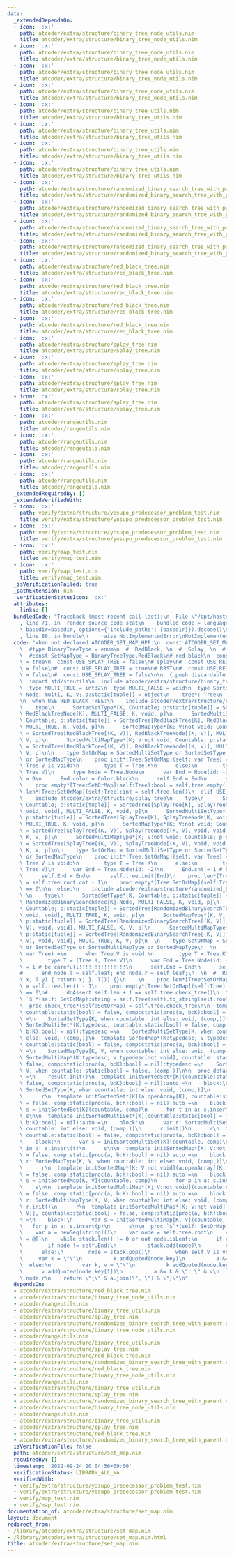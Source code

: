 ```yaml
---
data:
  _extendedDependsOn:
  - icon: ':x:'
    path: atcoder/extra/structure/binary_tree_node_utils.nim
    title: atcoder/extra/structure/binary_tree_node_utils.nim
  - icon: ':x:'
    path: atcoder/extra/structure/binary_tree_node_utils.nim
    title: atcoder/extra/structure/binary_tree_node_utils.nim
  - icon: ':x:'
    path: atcoder/extra/structure/binary_tree_node_utils.nim
    title: atcoder/extra/structure/binary_tree_node_utils.nim
  - icon: ':x:'
    path: atcoder/extra/structure/binary_tree_node_utils.nim
    title: atcoder/extra/structure/binary_tree_node_utils.nim
  - icon: ':x:'
    path: atcoder/extra/structure/binary_tree_utils.nim
    title: atcoder/extra/structure/binary_tree_utils.nim
  - icon: ':x:'
    path: atcoder/extra/structure/binary_tree_utils.nim
    title: atcoder/extra/structure/binary_tree_utils.nim
  - icon: ':x:'
    path: atcoder/extra/structure/binary_tree_utils.nim
    title: atcoder/extra/structure/binary_tree_utils.nim
  - icon: ':x:'
    path: atcoder/extra/structure/binary_tree_utils.nim
    title: atcoder/extra/structure/binary_tree_utils.nim
  - icon: ':x:'
    path: atcoder/extra/structure/randomized_binary_search_tree_with_parent.nim
    title: atcoder/extra/structure/randomized_binary_search_tree_with_parent.nim
  - icon: ':x:'
    path: atcoder/extra/structure/randomized_binary_search_tree_with_parent.nim
    title: atcoder/extra/structure/randomized_binary_search_tree_with_parent.nim
  - icon: ':x:'
    path: atcoder/extra/structure/randomized_binary_search_tree_with_parent.nim
    title: atcoder/extra/structure/randomized_binary_search_tree_with_parent.nim
  - icon: ':x:'
    path: atcoder/extra/structure/randomized_binary_search_tree_with_parent.nim
    title: atcoder/extra/structure/randomized_binary_search_tree_with_parent.nim
  - icon: ':x:'
    path: atcoder/extra/structure/red_black_tree.nim
    title: atcoder/extra/structure/red_black_tree.nim
  - icon: ':x:'
    path: atcoder/extra/structure/red_black_tree.nim
    title: atcoder/extra/structure/red_black_tree.nim
  - icon: ':x:'
    path: atcoder/extra/structure/red_black_tree.nim
    title: atcoder/extra/structure/red_black_tree.nim
  - icon: ':x:'
    path: atcoder/extra/structure/red_black_tree.nim
    title: atcoder/extra/structure/red_black_tree.nim
  - icon: ':x:'
    path: atcoder/extra/structure/splay_tree.nim
    title: atcoder/extra/structure/splay_tree.nim
  - icon: ':x:'
    path: atcoder/extra/structure/splay_tree.nim
    title: atcoder/extra/structure/splay_tree.nim
  - icon: ':x:'
    path: atcoder/extra/structure/splay_tree.nim
    title: atcoder/extra/structure/splay_tree.nim
  - icon: ':x:'
    path: atcoder/extra/structure/splay_tree.nim
    title: atcoder/extra/structure/splay_tree.nim
  - icon: ':x:'
    path: atcoder/rangeutils.nim
    title: atcoder/rangeutils.nim
  - icon: ':x:'
    path: atcoder/rangeutils.nim
    title: atcoder/rangeutils.nim
  - icon: ':x:'
    path: atcoder/rangeutils.nim
    title: atcoder/rangeutils.nim
  - icon: ':x:'
    path: atcoder/rangeutils.nim
    title: atcoder/rangeutils.nim
  _extendedRequiredBy: []
  _extendedVerifiedWith:
  - icon: ':x:'
    path: verify/extra/structure/yosupo_predecessor_problem_test.nim
    title: verify/extra/structure/yosupo_predecessor_problem_test.nim
  - icon: ':x:'
    path: verify/extra/structure/yosupo_predecessor_problem_test.nim
    title: verify/extra/structure/yosupo_predecessor_problem_test.nim
  - icon: ':x:'
    path: verify/map_test.nim
    title: verify/map_test.nim
  - icon: ':x:'
    path: verify/map_test.nim
    title: verify/map_test.nim
  _isVerificationFailed: true
  _pathExtension: nim
  _verificationStatusIcon: ':x:'
  attributes:
    links: []
  bundledCode: "Traceback (most recent call last):\n  File \"/opt/hostedtoolcache/Python/3.10.8/x64/lib/python3.10/site-packages/onlinejudge_verify/documentation/build.py\"\
    , line 71, in _render_source_code_stat\n    bundled_code = language.bundle(stat.path,\
    \ basedir=basedir, options={'include_paths': [basedir]}).decode()\n  File \"/opt/hostedtoolcache/Python/3.10.8/x64/lib/python3.10/site-packages/onlinejudge_verify/languages/nim.py\"\
    , line 86, in bundle\n    raise NotImplementedError\nNotImplementedError\n"
  code: "when not declared ATCODER_SET_MAP_HPP:\n  const ATCODER_SET_MAP_HPP* = 1\n\
    \  #type BinaryTreeType = enum\n  #  RedBlack, \n  #  Splay, \n  #  Randomized\n\
    \  #const SetMapType = BinaryTreeType.RedBlack\n# red black\n  const USE_RED_BLACK_TREE\
    \ = true\n  const USE_SPLAY_TREE = false\n# splay\n#  const USE_RED_BLACK_TREE\
    \ = false\n#  const USE_SPLAY_TREE = true\n# RBST\n#  const USE_RED_BLACK_TREE\
    \ = false\n#  const USE_SPLAY_TREE = false\n\n  {.push discardable inline.}\n\
    \  import std/strutils\n  include atcoder/extra/structure/binary_tree_utils\n\
    \  type MULTI_TRUE = int32\n  type MULTI_FALSE = void\n  type SortedTree*[Tree,\
    \ Node, multi, K, V; p:static[tuple]] = object\n    tree*: Tree\n    End*: Node\n\
    \n  when USE_RED_BLACK_TREE:\n    include atcoder/extra/structure/red_black_tree\n\
    \    type\n      SortedSetType*[K, Countable; p:static[tuple]] = SortedTree[RedBlackTree[K],\
    \ RedBlackTreeNode[K], MULTI_FALSE, K, void, p]\n      SortedMultiSetType*[K,\
    \ Countable; p:static[tuple]] = SortedTree[RedBlackTree[K], RedBlackTreeNode[K],\
    \ MULTI_TRUE, K, void, p]\n      SortedMapType*[K; V:not void; Countable; p:static[tuple]]\
    \ = SortedTree[RedBlackTree[(K, V)], RedBlackTreeNode[(K, V)], MULTI_FALSE, K,\
    \ V, p]\n      SortedMultiMapType*[K; V:not void; Countable; p:static[tuple]]\
    \ = SortedTree[RedBlackTree[(K, V)], RedBlackTreeNode[(K, V)], MULTI_TRUE, K,\
    \ V, p]\n\n    type SetOrMap = SortedMultiSetType or SortedSetType or SortedMultiMapType\
    \ or SortedMapType\n    proc init*[Tree:SetOrMap](self: var Tree) =\n      when\
    \ Tree.V is void:\n        type T = Tree.K\n      else:\n        type T = (Tree.K,\
    \ Tree.V)\n      type Node = Tree.Node\n      var End = Node(id: -2)\n      End.cnt\
    \ = 0\n      End.color = Color.black\n      self.End = End\n      self.tree.init(End)\n\
    \    proc empty*[Tree:SetOrMap](self:Tree):bool = self.tree.empty()\n    proc\
    \ len*[Tree:SetOrMap](self:Tree):int = self.tree.len()\n  elif USE_SPLAY_TREE:\n\
    \    include atcoder/extra/structure/splay_tree\n    type\n      SortedSetType*[K,\
    \ Countable; p:static[tuple]] = SortedTree[SplayTree[K], SplayTreeNode[K, void,\
    \ void, void], MULTI_FALSE, K, void, p]\n      SortedMultiSetType*[K, Countable;\
    \ p:static[tuple]] = SortedTree[SplayTree[K], SplayTreeNode[K, void, void, void],\
    \ MULTI_TRUE, K, void, p]\n      SortedMapType*[K; V:not void; Countable; p:static[tuple]]\
    \ = SortedTree[SplayTree[(K, V)], SplayTreeNode[(K, V), void, void, void], MULTI_FALSE,\
    \ K, V, p]\n      SortedMultiMapType*[K; V:not void; Countable; p:static[tuple]]\
    \ = SortedTree[SplayTree[(K, V)], SplayTreeNode[(K, V), void, void, void], MULTI_TRUE,\
    \ K, V, p]\n\n    type SetOrMap = SortedMultiSetType or SortedSetType or SortedMultiMapType\
    \ or SortedMapType\n    proc init*[Tree:SetOrMap](self: var Tree) =\n      when\
    \ Tree.V is void:\n        type T = Tree.K\n      else:\n        type T = (Tree.K,\
    \ Tree.V)\n      var End = Tree.Node(id: -2)\n      End.cnt = 1 # be carefull!!!!!!!!!!!!!!!\n\
    \      self.End = End\n      self.tree.init(End)\n    proc len*[Tree:SetOrMap](self:Tree):int\
    \ = self.tree.root.cnt - 1\n    proc empty*[Tree:SetOrMap](self:Tree):bool = self.len\
    \ == 0\n\n  else:\n    include atcoder/extra/structure/randomized_binary_search_tree_with_parent\n\
    \ \n    type\n      SortedSetType*[K, Countable; p:static[tuple]] = SortedTree[RandomizedBinarySearchTree[K],\
    \ RandomizedBinarySearchTree[K].Node, MULTI_FALSE, K, void, p]\n      SortedMultiSetType*[K,\
    \ Countable; p:static[tuple]] = SortedTree[RandomizedBinarySearchTree[K], RBSTNode[K,\
    \ void, void], MULTI_TRUE, K, void, p]\n      SortedMapType*[K, V, Countable;\
    \ p:static[tuple]] = SortedTree[RandomizedBinarySearchTree[(K, V)], RBSTNode[(K,\
    \ V), void, void], MULTI_FALSE, K, V, p]\n      SortedMultiMapType*[K, V, Countable;\
    \ p:static[tuple]] = SortedTree[RandomizedBinarySearchTree[(K, V)], RBSTNode[(K,\
    \ V), void, void], MULTI_TRUE, K, V, p]\n  \n    type SetOrMap = SortedMultiSetType\
    \ or SortedSetType or SortedMultiMapType or SortedMapType\n  \n    proc init*[Tree:SetOrMap](self:\
    \ var Tree) =\n      when Tree.V is void:\n        type T = Tree.K\n      else:\n\
    \        type T = (Tree.K, Tree.V)\n      var End = Tree.Node(id: -2)\n      End.cnt\
    \ = 1 # be carefull!!!!!!!!!!!!!!!\n      self.End = End\n      self.tree.init(End)\n\
    #      end_node.l = self.leaf; end_node.r = self.leaf;\n  \n  #  RBST(sz, [&](T\
    \ x, T y) { return x; }, T()) {}\n    \n    proc len*[Tree:SetOrMap](self:Tree):int\
    \ = self.tree.len() - 1\n    proc empty*[Tree:SetOrMap](self:Tree):bool = self.len()\
    \ == 0\n#      doAssert self.len + 1 == self.tree.check_tree()\n  \n#    proc\
    \ `$`*(self: SetOrMap):string = self.Tree(self).to_string(self.root)\n  {.pop.}\n\
    \  proc check_tree*(self:SetOrMap) = self.tree.check_tree\n\n  template SortedSet*(K:typedesc,\
    \ countable:static[bool] = false, comp:static[proc(a, b:K):bool] = nil):typedesc\
    \ =\n    SortedSetType[K, when countable: int else: void, (comp,)]\n  template\
    \ SortedMultiSet*(K:typedesc, countable:static[bool] = false, comp:static[proc(a,\
    \ b:K):bool] = nil):typedesc =\n    SortedMultiSetType[K, when countable: int\
    \ else: void, (comp,)]\n  template SortedMap*(K:typedesc; V:typedesc[not void],\
    \ countable:static[bool] = false, comp:static[proc(a, b:K):bool] = nil):typedesc\
    \ =\n    SortedMapType[K, V, when countable: int else: void, (comp,)]\n  template\
    \ SortedMultiMap*(K:typedesc; V:typedesc[not void], countable: static[bool] =\
    \ false, comp:static[proc(a, b:K):bool] = nil):typedesc =\n    SortedMultiMapType[K,\
    \ V, when countable: static[bool] = false, (comp,)]\n\n  proc default*[T:SetOrMap](self:typedesc[T]):T\
    \ =\n    result.init()\n  template initSortedSet*[K](countable:static[bool] =\
    \ false, comp:static[proc(a, b:K):bool] = nil):auto =\n    block:\n      var r:\
    \ SortedSetType[K, when countable: int else: void, (comp,)]\n      r.init()\n\
    \      r\n  template initSortedSet*[K](a:openArray[K], countable:static[bool]\
    \ = false, comp:static[proc(a, b:K):bool] = nil):auto =\n    block:\n      var\
    \ s = initSortedSet[K](countable, comp)\n      for t in a: s.insert(t)\n     \
    \ s\n\n  template initSortedMultiSet*[K](countable:static[bool] = false, comp:static[proc(a,\
    \ b:K):bool] = nil):auto =\n    block:\n      var r: SortedMultiSetType[K, when\
    \ countable: int else: void, (comp,)]\n      r.init()\n      r\n  template initSortedMultiSet*[K](a:openArray[K],\
    \ countable:static[bool] = false, comp:static[proc(a, b:K):bool] = nil):auto =\n\
    \    block:\n      var s = initSortedMultiSet[K](countable, comp)\n      for t\
    \ in a: s.insert(t)\n      s\n\n  template initSortedMap*[K; V:not void](countable:static[bool]\
    \ = false, comp:static[proc(a, b:K):bool] = nil):auto =\n    block:\n      var\
    \ r: SortedMapType[K, V, when countable: int else: void, (comp,)]\n      r.init()\n\
    \      r\n  template initSortedMap*[K; V:not void](a:openArray[(K, V)], countable:static[bool]\
    \ = false, comp:static[proc(a, b:K):bool] = nil):auto =\n    block:\n      var\
    \ s = initSortedMap[K, V](countable, comp)\n      for p in a: s.insert(p)\n  \
    \    s\n\n  template initSortedMultiMap*[K; V:not void](countable:static[bool]\
    \ = false, comp:static[proc(a, b:K):bool] = nil):auto =\n    block:\n      var\
    \ r: SortedMultiMapType[K, V, when countable: int else: void, (comp,)]\n     \
    \ r.init()\n      r\n  template initSortedMultiMap*[K; V:not void](a:openArray[(K,\
    \ V)], countable:static[bool] = false, comp:static[proc(a, b:K):bool] = nil):auto\
    \ =\n    block:\n      var s = initSortedMultiMap[K, V](countable, comp)\n   \
    \   for p in a: s.insert(p)\n      s\n\n  proc `$`*(self: SetOrMap): string =\n\
    \    var a = newSeq[string]()\n    var node = self.tree.root\n    var stack: seq[self.Node]\
    \ = @[]\n    while stack.len() != 0 or not node.isLeaf:\n      if not node.isLeaf:\n\
    \        if node != self.End:\n          stack.add(node)\n        node = node.l\n\
    \      else:\n        node = stack.pop()\n        when self.V is void:\n     \
    \     var k = \"\"\n          k.addQuoted(node.key)\n          a &= k\n      \
    \  else:\n          var k, v = \"\"\n          k.addQuoted(node.key[0])\n    \
    \      v.addQuoted(node.key[1])\n          a &= k & \": \" & v\n        node =\
    \ node.r\n    return \"{\" & a.join(\", \") & \"}\"\n"
  dependsOn:
  - atcoder/extra/structure/red_black_tree.nim
  - atcoder/extra/structure/binary_tree_node_utils.nim
  - atcoder/rangeutils.nim
  - atcoder/extra/structure/binary_tree_utils.nim
  - atcoder/extra/structure/splay_tree.nim
  - atcoder/extra/structure/randomized_binary_search_tree_with_parent.nim
  - atcoder/extra/structure/binary_tree_node_utils.nim
  - atcoder/rangeutils.nim
  - atcoder/extra/structure/binary_tree_utils.nim
  - atcoder/extra/structure/splay_tree.nim
  - atcoder/extra/structure/red_black_tree.nim
  - atcoder/extra/structure/randomized_binary_search_tree_with_parent.nim
  - atcoder/extra/structure/red_black_tree.nim
  - atcoder/extra/structure/binary_tree_node_utils.nim
  - atcoder/rangeutils.nim
  - atcoder/extra/structure/binary_tree_utils.nim
  - atcoder/extra/structure/splay_tree.nim
  - atcoder/extra/structure/randomized_binary_search_tree_with_parent.nim
  - atcoder/extra/structure/binary_tree_node_utils.nim
  - atcoder/rangeutils.nim
  - atcoder/extra/structure/binary_tree_utils.nim
  - atcoder/extra/structure/splay_tree.nim
  - atcoder/extra/structure/red_black_tree.nim
  - atcoder/extra/structure/randomized_binary_search_tree_with_parent.nim
  isVerificationFile: false
  path: atcoder/extra/structure/set_map.nim
  requiredBy: []
  timestamp: '2022-09-24 20:04:56+09:00'
  verificationStatus: LIBRARY_ALL_WA
  verifiedWith:
  - verify/extra/structure/yosupo_predecessor_problem_test.nim
  - verify/extra/structure/yosupo_predecessor_problem_test.nim
  - verify/map_test.nim
  - verify/map_test.nim
documentation_of: atcoder/extra/structure/set_map.nim
layout: document
redirect_from:
- /library/atcoder/extra/structure/set_map.nim
- /library/atcoder/extra/structure/set_map.nim.html
title: atcoder/extra/structure/set_map.nim
---
```

